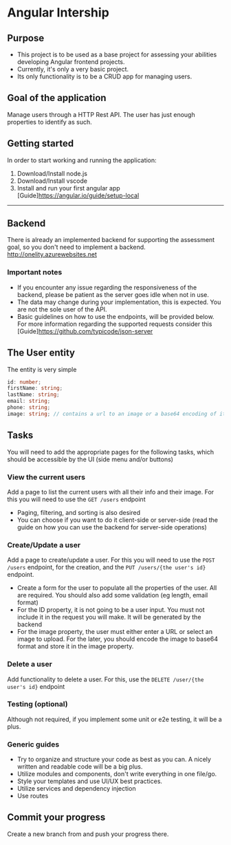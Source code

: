 # Angular Intership

## Purpose

- This project is to be used as a base project for assessing your abilities developing Angular frontend projects.
- Currently, it's only a very basic project.
- Its only functionality is to be a CRUD app for managing users.

## Goal of the application

Manage users through a HTTP Rest API. The user has just enough properties to identify as such.

## Getting started

In order to start working and running the application:

1. Download/Install node.js
2. Download/Install vscode
3. Install and run your first angular app [Guide]<https://angular.io/guide/setup-local>

---

## Backend

There is already an implemented backend for supporting the assessment goal, so you don't need to implement a backend. <http://onelity.azurewebsites.net>

### Important notes

- If you encounter any issue regarding the responsiveness of the backend, please be patient as the server goes idle when not in use.
- The data may change during your implementation, this is expected. You are not the sole user of the API.
- Basic guidelines on how to use the endpoints, will be provided below. For more information regarding the supported requests consider this [Guide]<https://github.com/typicode/json-server>

## The **User** entity

The entity is very simple

```ts
id: number;
firstName: string;
lastName: string;
email: string;
phone: string;
image: string; // contains a url to an image or a base64 encoding of it
```

## Tasks

You will need to add the appropriate pages for the following tasks, which should be accessible by the UI (side menu and/or buttons)

### **View the current users**

Add a page to list the current users with all their info and their image. For this you will need to use the `GET /users` endpoint

- Paging, filtering, and sorting is also desired
- You can choose if you want to do it client-side or server-side (read the guide on how you can use the backend for server-side operations)

### **Create/Update a user**

Add a page to create/update a user. For this you will need to use the `POST /users` endpoint, for the creation, and the `PUT /users/{the user's id}` endpoint.

- Create a form for the user to populate all the properties of the user. All are required. You should also add some validation (eg length, email format)
- For the ID property, it is not going to be a user input. You must not include it in the request you will make. It will be generated by the backend
- For the image property, the user must either enter a URL or select an image to upload. For the later, you should encode the image to base64 format and store it in the image property.

### **Delete a user**

Add functionality to delete a user. For this, use the `DELETE /user/{the user's id}` endpoint

### Testing (optional)

Although not required, if you implement some unit or e2e testing, it will be a plus.

### Generic guides

- Try to organize and structure your code as best as you can. A nicely written and readable code will be a big plus.
- Utilize modules and components, don't write everything in one file/go.
- Style your templates and use UI/UX best practices.
- Utilize services and dependency injection
- Use routes

## **Commit your progress**

Create a new branch from and push your progress there.


